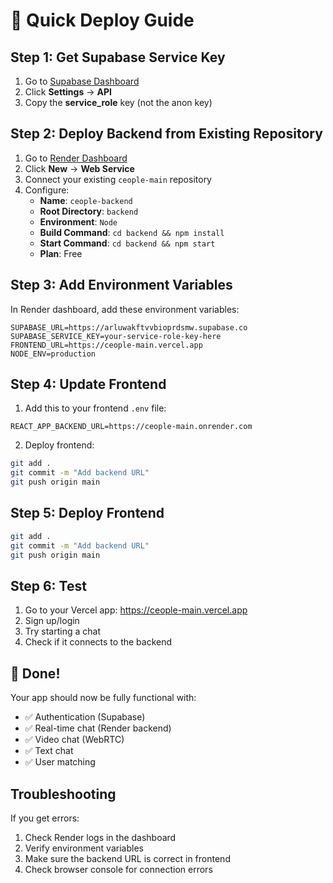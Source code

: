 # 🚀 Quick Deploy Guide

## Step 1: Get Supabase Service Key

1. Go to [Supabase Dashboard](https://supabase.com/dashboard/project/arluwakftvvbioprdsmw)
2. Click **Settings** → **API**
3. Copy the **service_role** key (not the anon key)

## Step 2: Deploy Backend from Existing Repository

1. Go to [Render Dashboard](https://dashboard.render.com)
2. Click **New** → **Web Service**
3. Connect your existing `ceople-main` repository
4. Configure:
   - **Name**: `ceople-backend`
   - **Root Directory**: `backend`
   - **Environment**: `Node`
   - **Build Command**: `cd backend && npm install`
   - **Start Command**: `cd backend && npm start`
   - **Plan**: Free

## Step 3: Add Environment Variables

In Render dashboard, add these environment variables:

```
SUPABASE_URL=https://arluwakftvvbioprdsmw.supabase.co
SUPABASE_SERVICE_KEY=your-service-role-key-here
FRONTEND_URL=https://ceople-main.vercel.app
NODE_ENV=production
```

## Step 4: Update Frontend

1. Add this to your frontend `.env` file:
```
REACT_APP_BACKEND_URL=https://ceople-main.onrender.com
```

2. Deploy frontend:
```bash
git add .
git commit -m "Add backend URL"
git push origin main
```

## Step 5: Deploy Frontend

```bash
git add .
git commit -m "Add backend URL"
git push origin main
```

## Step 6: Test

1. Go to your Vercel app: https://ceople-main.vercel.app
2. Sign up/login
3. Try starting a chat
4. Check if it connects to the backend

## 🎉 Done!

Your app should now be fully functional with:
- ✅ Authentication (Supabase)
- ✅ Real-time chat (Render backend)
- ✅ Video chat (WebRTC)
- ✅ Text chat
- ✅ User matching

## Troubleshooting

If you get errors:
1. Check Render logs in the dashboard
2. Verify environment variables
3. Make sure the backend URL is correct in frontend
4. Check browser console for connection errors 